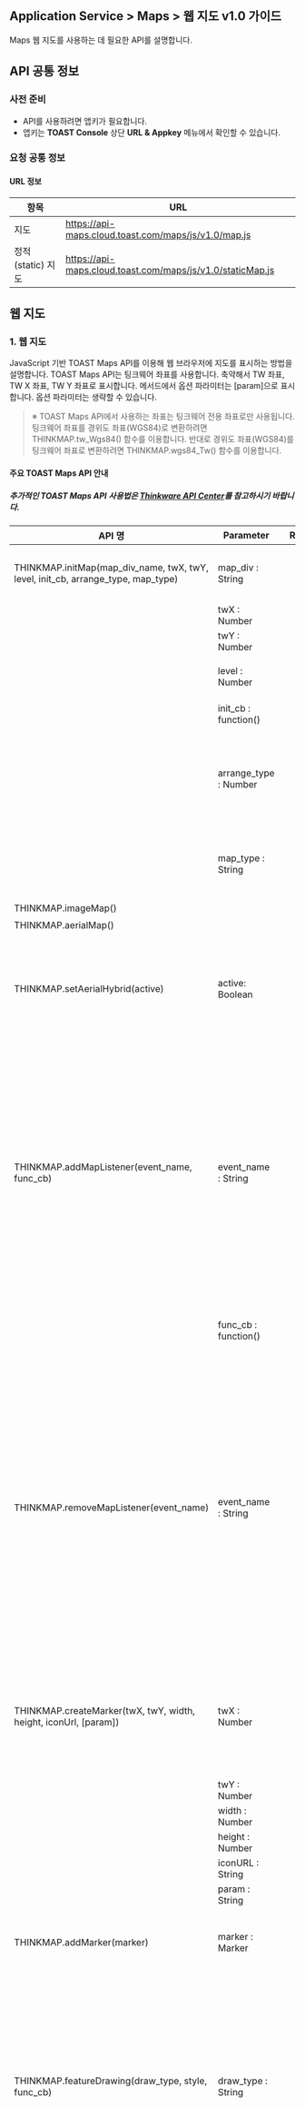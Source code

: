 ## Application Service > Maps > 웹 지도 v1.0 가이드

Maps 웹 지도를 사용하는 데 필요한 API를 설명합니다.

## API 공통 정보

### 사전 준비
- API를 사용하려면 앱키가 필요합니다.
- 앱키는 **TOAST Console** 상단 **URL & Appkey** 메뉴에서 확인할 수 있습니다.

### 요청 공통 정보

#### URL 정보

| 항목        | URL                                      |
| --------- | ---------------------------------------- |
| 지도        | https://api-maps.cloud.toast.com/maps/js/v1.0/map.js |
| 정적(static) 지도 | https://api-maps.cloud.toast.com/maps/js/v1.0/staticMap.js |

## 웹 지도

### 1. 웹 지도

JavaScript 기반 TOAST Maps API를 이용해 웹 브라우저에 지도를 표시하는 방법을 설명합니다.
TOAST Maps API는 팅크웨어 좌표를 사용합니다. 축약해서 TW 좌표, TW X 좌표, TW Y 좌표로 표시합니다.
메서드에서 옵션 파라미터는 [param]으로 표시합니다. 옵션 파라미터는 생략할 수 있습니다.

> ※ TOAST Maps API에서 사용하는 좌표는 팅크웨어 전용 좌표로만 사용됩니다.
> <br>팅크웨어 좌표를 경위도 좌표(WGS84)로 변환하려면 THINKMAP.tw_Wgs84() 함수를 이용합니다.
> 반대로 경위도 좌표(WGS84)를 팅크웨어 좌표로 변환하려면 THINKMAP.wgs84_Tw() 함수를 이용합니다.

#### 주요 TOAST Maps API 안내
##### 추가적인 TOAST Maps API 사용법은 <a href="http://developers1.inavi.com:8086?key=19b6272o5" target="_blank" rel="nofollow">Thinkware API Center</a>를 참고하시기 바랍니다.

| API 명                                    | Parameter               | Returns                                  | 설명                                       |
| ---------------------------------------- | ----------------------- | ---------------------------------------- | ---------------------------------------- |
| THINKMAP.initMap(map_div_name, twX, twY, level, init_cb, arrange_type, map_type) | map_div : String        |                                          | 지도를 담을 div 태그 ID<br>지도를 사용하려면 최초에 반드시 호출해야 하는 초기화 함수입니다. |
|                                          | twX : Number            |                                          | 지도 초기화 TW X 좌표                           |
|                                          | twY : Number            |                                          | 지도 초기화 TW Y 좌표                           |
|                                          | level : Number          |                                          | 지도 초기화 레벨<br>- 일반 지도: 1~13<br>- 항공 지도: 1~13 |
|                                          | init_cb : function()    |                                          | 지도 초기화 이후 호출되는 콜백 함수                     |
|                                          | arrange_type : Number   |                                          | 지도 레이어 정렬 방식<br>1: 중앙 정렬 방식(resize 효과 있음)<br>2: 전체 로딩 방식(resize 효과 없음)<br> 3: 오른쪽 상단 정렬 방식(resize 효과 있음) |
|                                          | map_type : String       |                                          | 지도 타입 설정<br>'i': 일반 맵<br>'a': 항공 맵<br>'s': 요약 맵<br>'m': 모바일 |
| THINKMAP.imageMap()                      |                         |                                          | 지도를 일반 지도로 전환합니다.                        |
| THINKMAP.aerialMap()                     |                         |                                          | 지도를 항공 지도로 전환합니다.                        |
| THINKMAP.setAerialHybrid(active)         | active: Boolean        |                                          | 항공 주기 표출 여부  <br>true: 지도 위에 항공 주기를 표출   <br>false: 지도 위에 항공 주기 표출 안 함<br><br>지도 위에 항공 지도 주기 표출 여부를 설정합니다. |
| THINKMAP.addMapListener(event_name, func_cb) | event_name : String<br> |                                          | 지도에 등록할 이벤트 이름<br>'movestart'<br>- 지도가 움직이기 시작했을 때<br>'move'<br> - 지도가 움직일 때<br>'moveend'<br>- 지도 움직임이 끝났을 때<br>'zoomend'<br>- 지도 확대, 축소가 끝났을 때<br>'mouseover'<br>- 지도 위에 마우스를 놓았을 때<br>'mouseout'<br>- 지도 밖으로 마우스를 놓았을 때<br> 'mousemove'<br>- 지도에서 마우스가 움직일 때<br><br>지도에 이벤트를 등록합니다.<br>(지도에 관련된 이벤트, 확대/축소, 움직임 등) |
|                                          | func_cb : function()    |                                          | 지도에서 이벤트가 발생했을 때 호출되는 콜백 함수<br>(콜백 함수에 파라미터로 Map 객체가 전달됩니다) |
| THINKMAP.removeMapListener(event_name)   | event_name : String     |                                          | 지도에 제거할 이벤트 이름<br>'movestart'<br>- 지도가 움직이기 시작했을 때<br>'move'<br> - 지도가 움직일 때<br>'moveend'<br>- 지도 움직임이 끝났을 때<br>'zoomend'<br>- 지도 확대, 축소가 끝났을 때<br>'mouseover'<br>- 지도 위에 마우스를 놓았을 때<br>'mouseout'<br>- 지도 밖으로 마우스를 놓았을 때<br> 'mousemove'<br>- 지도에서 마우스가 움직일 때<br><br>지도에 등록한 이벤트를 제거합니다. <br>THINKMAP.addMapListener 메서드로 등록한 event_name에 해당하는 모든 콜백 함수를 삭제하므로 주의가 필요합니다. |
| THINKMAP.createMarker(twX, twY, width, height, iconUrl, [param]) | twX : Number            |                                          | <br>Marker 객체 위치 TW X 좌표 <br><br>Marker 객체를 생성합니다. <br>생성한 Marker 객체를 지도에 표시하려면 THINKMAP.addMarker 메서드로 지도에 Marker 객체를 추가해야 합니다. |
|                                          | twY : Number            |                                          | Marker 객체 위치 TW Y 좌표                     |
|                                          | width : Number          |                                          | Marker 이미지 너비                            |
|                                          | height : Number         |                                          | Marker 이미지의 높이                           |
|                                          | iconURL : String        |                                          | Marker 이미지의 URL                          |
|                                          | param : String          |                                          | Marker 객체의 사용자 변수                        |
| THINKMAP.addMarker(marker)               | marker : Marker         |                                          | 지도에 추가할 대상 Marker 객체<br><br>지도에 Marker 객체를 추가합니다. |
| THINKMAP.featureDrawing(draw_type, style, func_cb) | draw_type : String      |                                          | 사용자가 그릴 Feature 객체 타입<br>'lineDraw': 선<br>'polygonDraw': 다각형<br> 'regularPolygonDraw':   형태가 정해진 다각형<br><br>사용자가 지도에 마우스로 Polyline, Polygon을 직접 그릴 수 있는 그리기 모드로 전환합니다.<br>지도 마우스 클릭 시 객체 그리기가 시작되고 마우스를 더블클릭하면 그리기가 완료됩니다. <br>그리기 완료 시 콜백 함수로 그린 Feature 객체를 넘겨줍니다. |
|                                          | style : Object          |                                          | <br> Polygon, Polyline의 스타일을 지정하기 위한 Object<br>strokeColor: 선 색<br>- 'red', '#fff123' <br> strokeWidth: 선 두께<br> - 10<br> strokeOpacity: 선 투명도<br>fillColor : 채우기 색<br>fillOpacity: 채우기 투명도 <br>strokeDashstyle: 선 스타일<br>dot: · · · · · · <br>dash: - - - - - -<br>dashdot : - · - · - · - <br>longdashdot: ㅡ · ㅡ · ㅡ<br> solid: 일반 선  <br> |
|                                          | func_cb : function()    |                                          | 사용자가 지도를 더블클릭하여<br>Feature 객체 그리기가 완료되었을 때 호출되는 콜백 함수 |
| THINKMAP.featureDrawingCancel()          |                         |                                          | 지도에 사용자가 마우스로 Polyline, Polygon을 직접 그릴 수 있는 그리기 모드를 종료합니다. |
| THINKMAP.tw_Wgs84(twX, twY)              | twX : Number            | coord : Object<br>변환된 WGS84 좌표<br>- coord.curx : WGS84 X 좌표<br>- coord.cury  : WGS84 Y 좌표 | 변환할 TW X 좌표<br><br>TW 좌표를 WGS84 좌표로 변환합니다. |
|                                          | twY : Number            |                                          | 변환할 TW Y 좌표                              |
| THINKMAP.wgs84_Tw(wgs_lon, wgs_lat)      | wgs_lon : Number        | coord : Object<br>변환된 TW 좌표 <br>- coord.curx  : TW X 좌표<br>- coord.cury  : TW Y 좌표 | 변환할 WGS84 경도 좌표<br><br>WGS84 좌표를 TW 좌표로 변환합니다. |
|                                          | wgs_lat : Number        |                                          | 변환할 WGS84 위도 좌표                          |


#### TOAST Maps API 사용
```
// 지도 사용을 위한 js 파일을 선언합니다.
<script type="text/javascript" src="https://api-maps.cloud.toast.com/maps/js/v1.0/map.js"></script>
<script>
	// 지도 사용을 위한 인증을 진행합니다.
	Map.authentification("appKey");
</script>

//지도를 담을 DIV를 생성합니다.
<div id="div_map"></div>
<script type="text/javascript">

	//선언한 DIV에 지도를 표시합니다.
	THINKMAP.initMap("div_map", 165406, 500198, 12, init, 2, 'i');

	// 지도 init 후 콜백 함수가 실행됩니다.
	function init(){
		alert('init!');
	}
</script>
```

#### 지도 모드 변경
```
<script type="text/javascript">
	//지도를 일반 지도로 전환
	THINKMAP.imageMap();

	//지도를 항공 지도로 전환
	THINKMAP.aerialMap();

	//지도 위에 항공주기 표시 여부 설정
	THINKMAP.setAerialHybrid(active);
</script>
```
#### 지도 이벤트 등록
```
<script type="text/javascript">
	//지도에 move 이벤트를 등록한다.
	THINKMAP.addMapListener('move', mapEvent_cb);

	//지도 이벤트 발생 시 콜백 함수
	function mapEvent_cb(map){
	    console.log("event callback!");
	}
</script>
```
#### 지도 이벤트 제거
```
<script type="text/javascript">
	//지도에 move 이벤트를 제거한다.
	THINKMAP.removeMapListener('move');
</script>
```

#### 지도 마커 추가
```
<script type="text/javascript">
	//지도에 마커를 객체를 초기화한다.
	var marker = null;
	function createMarker(){
		if(!marker){
			//마커 객체를 생성한다.
			marker = THINKMAP.createMarker(163670, 526934, 47, 46, '../img/img.png', 'my_marker');
			//마커를 지도에 추가한다.
			THINKMAP.addMarker(marker);
			console.log('id : ' + marker._feature_id + ', param : ' + marker._param);
		}
	}
</script>
```


#### 지도 그리기 모드로 전환
```
<script type="text/javascript">
	//지도를 그리기 모드로 전환한다.
	var style = {
		strokeColor: '#fff123',
		strokeWidth: 5,
		strokeDashstyle: 'solid',		
		strokeOpacity: 0.8,
		fillColor: 'blue',
		fillopacity: 1
	};

	THINKMAP.featureDrawing("lineDraw", style, drawEvent_cb);

	function drawEvent_cb(){
		alert("그리기 모드 전환!");
	}
</script>
```

#### 지도 그리기 모드 종료
```
<script type="text/javascript">
	//지도 그리기 모드를 종료한다.
	THINKMAP.featureDrawingCancel();
</script>
```


#### TW 좌표를 WGS 좌표로 변환
```
<script type="text/javascript">
	var wgs;

	// TW 좌표를 WGS 좌표로 변환한다.
	wgs = THINKMAP.tw_Wgs84(165406, 500198);

	console.log(wgs.curx);
	console.log(wgs.cury);
</script>
```


#### WGS 좌표를 TW 좌표로 변환
```
<script type="text/javascript">
	var tw;

	// WGS 좌표를 TW 좌표로 변환한다.
	wgs = THINKMAP.wgs84_Tw(127.28976653131843, 37.56515136725675);

	console.log(tw.curx);
	console.log(tw.cury);
</script>
```

### 2. 정적(static) 지도

#### TOAST Maps API 정적(static) 지도 사용
```
// 정적(static) 지도 사용을 위한 js 파일을 선언합니다.
<script type="text/javascript" src="https://api-maps.cloud.toast.com/maps/js/v1.0/staticMap.js"></script>

// 지도를 담을 IMG를 생성합니다.
<img id='staticMapImg' alt="" src="">

<script>

	// 정적(static) 지도 사용을 위한 인증 및 파라미터를 전달합니다. 	
	StaticMap.authentification('staticMapImg',"appkey",'x=157423&y=266836&width=970&height=300&level=10&maptype=i&mx=158323&my=266836&txt=');

</script>
```

| 이름      | 타입      | 필수 여부 | 설명                            |
| ------- | ------- | ----- | ----------------------------- |
| x       | Integer | 필수    | 지도 중심 X 좌표                    |
| y       | Integer | 필수    | 지도 중심 Y 좌표                    |
| mx      | Integer | 필수    | 마커 X 좌표                       |
| my      | Integer | 필수    | 마커 Y 좌표                       |
| width   | Integer | 선택    | 지도 넓이 <br> 미입력 시 기본 600px     |
| height  | Integer | 선택    | 지도 높이 <br> 미입력 시 기본 600px     |
| imgurl  | String  | 선택    | 마커 이미지 URL<br> 미입력 시 기본 마커 사용 |
| level   | Integer | 선택    | 지도 레벨 <br> 미입력 시 기본 10        |
| maptype | String  | 선택    | 지도 타입 <br> 미입력 시 기본 일반 맵      |
| label   | String  | 선택    | 라벨 내용                         |

### 3. 모바일 웹 지도

Android/iOS WebView로 하이브리드 형태의 앱을 개발할 때 TOAST Maps API를 이용해 JavaScript 기반의  웹 지도와 동일한 API로 사용할 수 있습니다.
API 관련해서는 [1. 웹 지도](#1-web)를 참고하시기 바랍니다.

#### TOAST Maps API Mobile에서 사용
```
<!DOCTYPE html>
<html>
    <head>
		// 모바일 기기에 맞춰 viewport를 설정합니다.
        <meta name="viewport" content="width=device-width, initial-scale=1,user-scalable=no">

		<style>
			body {
	    		margin: 0;
	      	}

  			#div_map {
				position: absolute;
				width: 100%;
				height: 100%;
			}
    	</style>

		// 지도 사용을 위한 js 파일을 선언합니다.
		<script type="text/javascript" src="https://api-maps.cloud.toast.com/maps/js/v1.0/map.js"></script>
		<script>
			// 지도 사용을 위한 인증을 진행합니다.
			Map.authentification("appKey");
		</script>
	</head>

	<body>
		//지도를 담을 DIV를 생성합니다.
		<div id="div_map"></div>
		<script type="text/javascript">

			//선언한 DIV에 지도를 표시합니다.(모바일 지도 타입으로 'm'을 선언합니다.)
			THINKMAP.initMap("div_map", 165406, 500198, 12, init, 2, 'm');

			// 지도 init 후 콜백 함수가 실행됩니다.
			function init(){
				alert('init!');
			}
		</script>
	</body>

</html>
```
